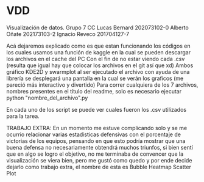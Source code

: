 # VDD
Visualización de datos.
Grupo 7 CC
Lucas Bernard 202073102-0
Alberto Oñate 202173103-2
Ignacio Reveco 201704127-7

Acá dejaremos explicado como es que estan funcionando los códigos en los cuales usamos una función de kaggle en la cual se pueden descargar los archivos en el cache del PC
Con el fin de no estar viendo cada .csv (resulta que igual hay que colocar los archivos en el git así que xd)
Ambos gráfico KDE2D y swarmplot al ser ejecutado el archivo con ayuda de una librería se desplegará una pantalla en la cual se verán los graficos (me pareció más interactivo y divertido)
Para correr cualquiera de los 7 archivos, nombres presentes en el título del readme, solo es necesario ejecutar python "nombre_del_archivo".py

En cada uno de los script se puede ver cuales fueron los .csv utilizados para la tarea.


TRABAJO EXTRA:
En un momento me estuve complicando solo y se me ocurrio relacionar varias estadisticas defensivas con el porcentaje de victorias de los equipos, pensando en que esto podría mostrar que una buena defensa no necesariamente obtendrá muchos triunfos, si bien sentí que en algo se logro el objetivo, no me terminaba de convencer que la visualización se viera bien, pero me gustó como quedo y por ende decide dejarlo como trabajo extra, el nombre de esta es  Bubble Heatmap Scatter Plot